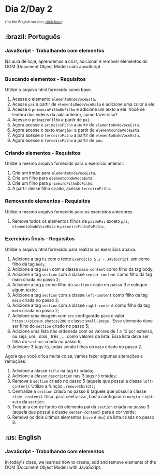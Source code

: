 # Dia 2/Day 2

<small>(for the English version, <a href="#en">click here</a>)</small>

<h2>:brazil: Português</h2>
<h3>JavaScript - Trabalhando com elementos</h3>
<p>Na aula de hoje, aprendemos a criar, adicionar e remover elementos do DOM (Document Object Model) com JavaScript.</p>
<h3>Buscando elementos - Requisitos</h3>
<p>Utilize o arquivo html fornecido como base.</p>
<ol>
  <li>Acesse o elemento <code>elementoOndeVoceEsta</code>.</li>
  <li>Acesse <code>pai</code> a partir de <code>elementoOndeVoceEsta</code> e adicione uma color a ele.</li>
  <li>Acesse o <code>primeiroFilhoDoFilho</code> e adicione um texto a ele. Você se lembra dos vídeos da aula anterior, como fazer isso?</li>
  <li>Acesse o <code>primeiroFilho</code> a partir de <code>pai</code>.</li>
  <li>Agora acesse o <code>primeiroFilho</code> a partir de <code>elementoOndeVoceEsta</code>.</li>
  <li>Agora acesse o texto <code>Atenção!</code> a partir de <code>elementoOndeVoceEsta</code>.</li>
  <li>Agora acesse o <code>terceiroFilho</code> a partir de <code>elementoOndeVoceEsta</code>.</li>
  <li>Agora acesse o <code>terceiroFilho</code> a partir de <code>pai</code>.</li>
</ol>
<h3>Criando elementos - Requisitos</h3>
<p>Utilize o mesmo arquivo fornecido para o exercício anterior.</p>
<ol>
  <li>Crie um irmão para <code>elementoOndeVoceEsta</code>.</li>
  <li>Crie um filho para <code>elementoOndeVoceEsta</code>.</li>
  <li>Crie um filho para <code>primeiroFilhoDoFilho</code>.</li>
  <li>A partir desse filho criado, acesse <code>terceiroFilho</code>.</li>
</ol>
<h3>Removendo elementos - Requisitos</h3>
<p>Utilize o mesmo arquivo fornecido para os exercícios anteriores.</p>
<ol>
  <li>Remova todos os elementos filhos de <code>paiDoPai</code> exceto <code>pai</code>, <code>elementoOndeVoceEsta</code> e <code>primeiroFilhoDoFilho</code>.</li>
</ol>
<h3>Exercícios finais - Requisitos</h3>
<p>Utilize o arquivo html fornecido para realizar os exercícios abaixo.</p>
<ol>
  <li>Adicione a tag <code>h1</code> com o texto <code>Exercício 5.2 - JavaScript DOM</code> como filho da tag <code>body</code>;</li>
  <li>Adicione a tag <code>main</code> com a classe <code>main-content</code> como filho da tag body;</li>
  <li>Adicione a tag <code>section</code> com a classe <code>center-content</code> como filho da tag main criada no passo 2;</li>
  <li>Adicione a tag <code>p</code> como filho do <code>section</code> criado no passo 3 e coloque algum texto;</li>
  <li>Adicione a tag <code>section</code> com a classe <code>left-content</code> como filho da tag <code>main</code> criada no passo 2;</li>
  <li>Adicione a tag <code>section</code> com a classe <code>right-content</code> como filho da tag <code>main</code> criada no passo 2;</li>
  <li>Adicione uma imagem com <code>src</code> configurado para o valor <code>https://picsum.photos/200</code> e classe <code>small-image</code> . Esse elemento deve ser filho do <code>section</code> criado no passo 5;</li>
  <li>Adicione uma lista não ordenada com os valores de 1 a 10 por extenso, ou seja, um , dois , três , ... como valores da lista. Essa lista deve ser filha do <code>section</code> criado no passo 6;</li>
  <li>Adicione 3 tags <code>h3</code>, todas sendo filhas do <code>main</code> criado no passo 2.</li>
</ol>
<p>Agora que você criou muita coisa, vamos fazer algumas alterações e remoções:</p>
<ol>
  <li>Adicione a classe <code>title</code> na tag <code>h1</code> criada;</li>
  <li>Adicione a classe <code>description</code> nas 3 tags <code>h3</code> criadas;</li>
  <li>Remova a <code>section</code> criado no passo 5 (aquele que possui a classe <code>left-content</code>). Utilize a função <code>.removeChild()</code>;</li>
  <li>Centralize a <code>section</code> criado no passo 6 (aquele que possui a classe <code>right-content</code>). Dica: para centralizar, basta configurar o <code>margin-right: auto</code> da <code>section</code>;</li>
  <li>Troque a cor de fundo do elemento pai da <code>section</code> criada no passo 3 (aquela que possui a classe <code>center-content</code>) para a cor verde;</li>
  <li>Remova os dois últimos elementos (<code>nove</code> e <code>dez</code>) da lista criada no passo 8.</li>
</ol>

<h2 id="en">:us: English</h2>
<h3>JavaScript - Trabalhando com elementos</h3>
<p>In today's class, we learned how to create, add and remove elements of the DOM (Document Object Model) with JavaScript.</p>
